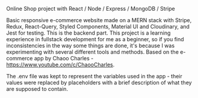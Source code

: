 Online Shop project with React / Node / Express / MongoDB / Stripe

Basic responsive e-commerce website made on a MERN stack with Stripe, Redux, React-Query, Styled Components, Material UI and Cloudinary, and Jest for testing. This is the backend part. This project is a learning experience in fullstack development for me as a beginner, so if you find inconsistencies in the way some things are done, it's because I was experimenting with several different tools and methods. Based on the e-commerce app by Chaoo Charles - https://www.youtube.com/c/ChaooCharles.

The .env file was kept to represent the variables used in the app - their values were replaced by placeholders with a brief description of what they are supposed to contain.
